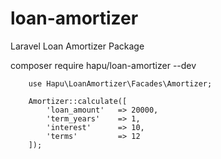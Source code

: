 # loan-amortizer
Laravel Loan Amortizer Package

composer require hapu/loan-amortizer --dev

        use Hapu\LoanAmortizer\Facades\Amortizer;

        Amortizer::calculate([
            'loan_amount' 	=> 20000,
            'term_years' 	=> 1,
            'interest' 		=> 10,
            'terms' 		=> 12
        ]);
